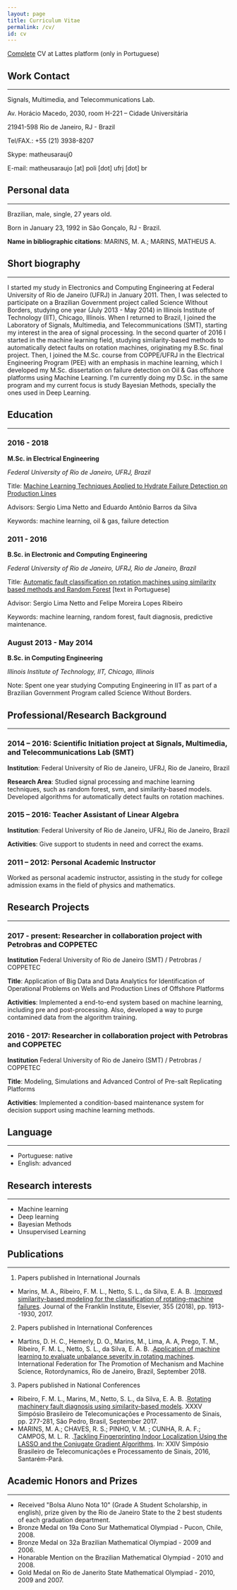 ```yaml
---
layout: page
title: Curriculum Vitae
permalink: /cv/
id: cv
---
```


[Complete](http://lattes.cnpq.br/4476862527285936) CV at Lattes platform (only in Portuguese)

## Work Contact
---
Signals, Multimedia, and Telecommunications Lab.

Av. Horácio Macedo, 2030, room H-221 – Cidade Universitária

21941-598 Rio de Janeiro, RJ - Brazil

Tel/FAX.: +55 (21) 3938-8207

Skype: matheusarauj0

E-mail: matheusaraujo [at] poli [dot] ufrj [dot] br

## Personal data
---
Brazilian, male, single, 27 years old.

Born in January 23, 1992 in São Gonçalo, RJ - Brazil.

**Name in bibliographic citations**: MARINS, M. A.; MARINS, MATHEUS A.

## Short biography
---

I started my study in Electronics and Computing Engineering at Federal University of Rio de Janeiro (UFRJ) in January 2011. Then, I was selected to participate on a Brazilian Government project called Science Without Borders, studying one year (July 2013 - May 2014) in Illinois Institute of Technology (IIT), Chicago, Illinois. When I returned to Brazil, I joined the Laboratory of Signals, Multimedia, and Telecommunications (SMT), starting my interest in the area of signal processing. In the second quarter of 2016 I started in the machine learning field, studying similarity-based methods to automatically detect faults on rotation machines, originating my B.Sc. final project. Then, I joined the M.Sc. course from COPPE/UFRJ in the Electrical Engineering Program (PEE) with an emphasis in machine learning, which I developed my M.Sc. dissertation on failure detection on Oil & Gas offshore platforms using Machine Learning. I'm currently doing my D.Sc. in the same program and my current focus is study Bayesian Methods, specially the ones used in Deep Learning.

## Education
---

### 2016 - 2018

**M.Sc. in Electrical Engineering**

*Federal University of Rio de Janeiro, UFRJ, Brazil*

Title: [Machine Learning Techniques Applied to Hydrate Failure Detection on Production Lines](/assets/thesis.pdf)

Advisors: Sergio Lima Netto and Eduardo Antônio Barros da Silva

Keywords: machine learning, oil & gas, failure detection

### 2011 - 2016

**B.Sc. in Electronic and Computing Engineering**

*Federal University of Rio de Janeiro, UFRJ, Rio de Janeiro, Brazil*

Title: [Automatic fault classification on rotation machines using similarity based methods and Random Forest](/assets/bsc_finalproject.pdf) [text in Portuguese]

Advisor: Sergio Lima Netto and Felipe Moreira Lopes Ribeiro

Keywords: machine learning, random forest, fault diagnosis, predictive maintenance.

### August 2013 - May 2014

**B.Sc. in Computing Engineering**

*Illinois Institute of Technology, IIT, Chicago, Illinois*

Note: Spent one year studying Computing Engineering in IIT as part of a Brazilian Government Program called Science Without Borders.

## Professional/Research Background
---

### 2014 – 2016: Scientific Initiation project at Signals, Multimedia, and Telecommunications Lab (SMT)

**Institution**: Federal University of Rio de Janeiro, UFRJ, Rio de Janeiro, Brazil

**Research Area**: Studied signal processing and machine learning techniques, such as random forest, svm, and similarity-based models. Developed algorithms for automatically detect faults on rotation machines.

### 2015 – 2016: Teacher Assistant of Linear Algebra

**Institution**: Federal University of Rio de Janeiro, UFRJ, Rio de Janeiro, Brazil

**Activities**: Give support to students in need and correct the exams.

### 2011 – 2012: Personal Academic Instructor

Worked as personal academic instructor, assisting in the study for college admission exams in the field of physics and mathematics.

## Research Projects
---

### 2017 - present: Researcher in collaboration project with Petrobras and COPPETEC

**Institution** Federal University of Rio de Janeiro (SMT) / Petrobras / COPPETEC

**Title**: Application of Big Data and Data Analytics for Identification of Operational Problems on Wells and Production Lines of Offshore Platforms

**Activities**: Implemented a end-to-end system based on machine learning, including pre and post-processing. Also, developed a way to purge contamined data from the algorithm training.

### 2016 - 2017: Researcher in collaboration project with Petrobras and COPPETEC

**Institution** Federal University of Rio de Janeiro (SMT) / Petrobras / COPPETEC

**Title**: Modeling, Simulations and Advanced Control of Pre-salt Replicating Platforms

**Activities**: Implemented a condition-based maintenance system for decision support using machine learning methods.

## Language
---
* Portuguese: native
* English: advanced

## Research interests
---
*	Machine learning
*	Deep learning
* Bayesian Methods
* Unsupervised Learning

## Publications
---

1. Papers published in International Journals
  * Marins, M. A., Ribeiro, F. M. L., Netto, S. L., da Silva, E. A.  B. .[Improved similarity-based modeling for the classification of rotating-machine failures](https://www.researchgate.net/publication/318767684_Improved_Similarity-Based_Modeling_for_the_Classification_of_Rotating-Machine_Failures). Journal of the Franklin Institute, Elsevier,  355 (2018), pp. 1913--1930, 2017.
2. Papers published in International Conferences
  * Martins, D. H. C., Hemerly, D. O., Marins, M., Lima, A. A, Prego, T. M., Ribeiro, F. M. L., Netto, S. L., da Silva, E. A. B. .[Application of machine learning to evaluate unbalance severity in rotating machines](https://www.researchgate.net/publication/327108271_Application_of_Machine_Learning_to_Evaluate_Unbalance_Severity_in_Rotating_Machines_Vol_2). International Federation for The Promotion of Mechanism and Machine Science, Rotordynamics, Rio de Janeiro, Brazil, September 2018. 
3. Papers published in National Conferences
  * Ribeiro, F. M. L., Marins, M., Netto, S. L., da Silva, E. A. B. .[Rotating machinery fault diagnosis using similarity-based models](https://www.researchgate.net/publication/321966481_Rotating_machinery_fault_diagnosis_using_similarity-based_models). XXXV Simpósio Brasileiro de Telecomunicações e Processamento de Sinais, pp. 277-281, São Pedro, Brasil, September 2017.
  * MARINS, M. A.; CHAVES, R. S.; PINHO, V. M. ; CUNHA, R. A. F.; CAMPOS, M. L. R. .[Tackling Fingerprinting Indoor Localization Using the LASSO and the Conjugate Gradient Algorithms](http://www.sbrt.org.br/sbrt2016/anais/ST13/1570278798.pdf). In: XXIV Simpósio Brasileiro de Telecomunicações e Processamento de Sinais, 2016, Santarém-Pará.

## Academic Honors and Prizes
---

* Received "Bolsa Aluno Nota 10" (Grade A Student Scholarship, in english), prize given by the Rio de Janeiro State to the 2 best students of each graduation department.
* Bronze Medal on 19a Cono Sur Mathematical Olympiad - Pucon, Chile, 2008.
* Bronze Medal on 32a Brazilian Mathematical Olympiad - 2009 and 2006.
* Honarable Mention on the Brazilian Mathematical Olympiad - 2010 and 2008.
* Gold Medal on Rio de Janerito State Mathematical Olympiad - 2010, 2009 and 2007.